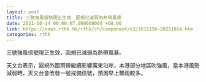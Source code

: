 ```yaml
---
layout: post
title: 三號強風信號現正生效　圓規已減弱為熱帶風暴
date: 2021-10-14 00:00:07.000000000 +08:00
link: https://news.rthk.hk/rthk/ch/component/k2/1615156-20211014.htm
categories: rthk
---
```


三號強風信號現正生效，圓規已減弱為熱帶風暴。

天文台表示，圓規外圍雨帶繼續影響廣東沿岸，本港部分地區吹強風，當本港風勢減弱時，天文台會改發一號戒備信號，預測早上驟雨較多。
